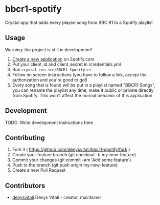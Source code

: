 # bbcr1-spotify

Crystal app that adds every played song from BBC R1 to a Spotify playlist

## Usage

Warning: the project is still in development!

1. [Create a new application](https://developer.spotify.com/my-applications/) on Spotify.com
2. Put your client_id and client_secret in /credentials.yml
3. Run `crystal run src/BBCR1_Spotify.cr`
4. Follow on screen instructions (you have to follow a link, accept the authorization and you're good to go!)
5. Every song that is found will be put in a playlist named "BBCR1 Songs", you can rename the playlist any time, make it public or private directly from Spotify. This won't affect the normal behavior of this application.

## Development

TODO: Write development instructions here

## Contributing

1. Fork it ( https://github.com/denysvitali/bbcr1-spotify/fork )
2. Create your feature branch (git checkout -b my-new-feature)
3. Commit your changes (git commit -am 'Add some feature')
4. Push to the branch (git push origin my-new-feature)
5. Create a new Pull Request

## Contributors

- [denysvitali](https://github.com/denysvitali) Denys Vitali - creator, maintainer
